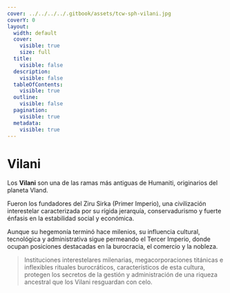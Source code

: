 ```yaml
---
cover: ../../../../.gitbook/assets/tcw-sph-vilani.jpg
coverY: 0
layout:
  width: default
  cover:
    visible: true
    size: full
  title:
    visible: false
  description:
    visible: false
  tableOfContents:
    visible: true
  outline:
    visible: false
  pagination:
    visible: true
  metadata:
    visible: true
---
```


# Vilani

Los **Vilani** son una de las ramas más antiguas de Humaniti, originarios del planeta Vland.

Fueron los fundadores del Ziru Sirka (Primer Imperio), una civilización interestelar caracterizada por su rígida jerarquía, conservadurismo y fuerte énfasis en la estabilidad social y económica.

Aunque su hegemonía terminó hace milenios, su influencia cultural, tecnológica y administrativa sigue permeando el Tercer Imperio, donde ocupan posiciones destacadas en la burocracia, el comercio y la nobleza.

> Instituciones interestelares milenarias, megacorporaciones titánicas e inflexibles rituales burocráticos, característicos de esta cultura, protegen los secretos de la gestión y administración de una riqueza ancestral que los Vilani resguardan con celo.
